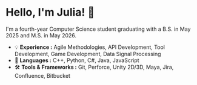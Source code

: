 # Hello, I'm Julia! 👋

<!--
**julwang3/julwang3** is a ✨ _special_ ✨ repository because its `README.md` (this file) appears on your GitHub profile.

Here are some ideas to get you started:

- 🔭 I’m currently working on ...
- 🌱 I’m currently learning ...
- 👯 I’m looking to collaborate on ...
- 🤔 I’m looking for help with ...
- 💬 Ask me about ...
- 📫 How to reach me: ...
- 😄 Pronouns: ...
- ⚡ Fun fact: ...
-->
I'm a fourth-year Computer Science student graduating with a B.S. in May 2025 and M.S. in May 2026.

- 💡 <b>Experience :</b> Agile Methodologies, API Development, Tool Development, Game Development, Data Signal Processing
- 💬 <b>Languages :</b> C++, Python, C#, Java, JavaScript
- 🛠️ <b>Tools & Frameworks :</b> Git, Perforce, Unity 2D/3D, Maya, Jira, Confluence, Bitbucket
